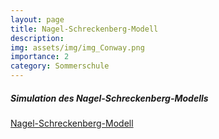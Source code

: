 ```yaml
---
layout: page
title: Nagel-Schreckenberg-Modell
description: 
img: assets/img/img_Conway.png
importance: 2
category: Sommerschule
---
```



<h5 style="color: var(--global-theme-color);">Simulation des Nagel-Schreckenberg-Modells</h5>

<a href="/apps/nagel-schreckenberg/" target="_blank" rel="noopener noreferrer">Nagel-Schreckenberg-Modell</a>
